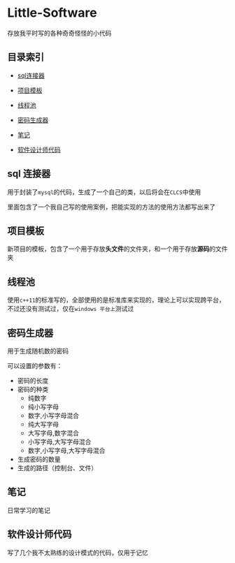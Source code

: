 # Little-Software

存放我平时写的各种奇奇怪怪的小代码

## 目录索引

* [sql连接器](https://github.com/ghost-him/Little-Software/tree/main/sql%E8%BF%9E%E6%8E%A5%E5%99%A8)

* [项目模板](https://github.com/ghost-him/Little-Software/tree/main/template)

* [线程池](https://github.com/ghost-him/Little-Software/tree/main/thread_pool)

* [密码生成器](https://github.com/ghost-him/Little-Software/tree/main/%E5%AF%86%E7%A0%81%E7%94%9F%E6%88%90%E5%99%A8)

* [笔记](https://github.com/ghost-him/Little-Software/tree/main/%E7%AC%94%E8%AE%B0)
* [软件设计师代码](https://github.com/ghost-him/Little-Software/tree/main/%E8%BD%AF%E4%BB%B6%E8%AE%BE%E8%AE%A1%E5%B8%88%E4%BB%A3%E7%A0%81)



## sql 连接器

用于封装了`mysql`的代码，生成了一个自己的类，以后将会在`CLCS`中使用

里面包含了一个我自己写的使用案例，把能实现的方法的使用方法都写出来了

## 项目模板

新项目的模板，包含了一个用于存放**头文件**的文件夹，和一个用于存放**源码**的文件夹

## 线程池

使用`c++11`的标准写的，全部使用的是标准库来实现的，理论上可以实现跨平台，不过还没有测试过，仅在`windows 平台上`测试过

## 密码生成器

用于生成随机数的密码

可以设置的参数有：

* 密码的长度
* 密码的种类
	* 纯数字
	* 纯小写字母
	* 数字,小写字母混合
	* 纯大写字母
	* 大写字母,数字混合
	* 小写字母,大写字母混合
	* 数字,小写字母,大写字母混合
* 生成密码的数量
* 生成的路径（控制台、文件）

## 笔记

日常学习的笔记

## 软件设计师代码

写了几个我不太熟练的设计模式的代码，仅用于记忆
